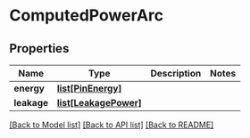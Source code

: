 # ComputedPowerArc

## Properties
Name | Type | Description | Notes
------------ | ------------- | ------------- | -------------
**energy** | [**list[PinEnergy]**](PinEnergy.md) |  | 
**leakage** | [**list[LeakagePower]**](LeakagePower.md) |  | 

[[Back to Model list]](../README.md#documentation-for-models) [[Back to API list]](../README.md#documentation-for-api-endpoints) [[Back to README]](../README.md)


